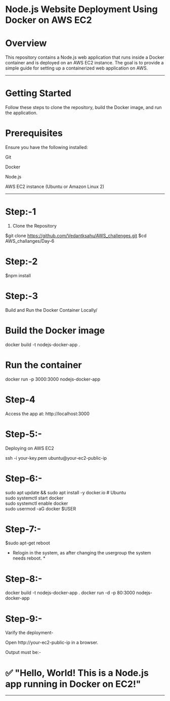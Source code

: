 # Node.js Website Deployment Using Docker on AWS EC2

# Overview

This repository contains a Node.js web application that runs inside a Docker container and is deployed on an AWS EC2 instance.
The goal is to provide a simple guide for setting up a containerized web application on AWS.

---------------------------------------------------------------------------------------------------------------------

# Getting Started

Follow these steps to clone the repository, build the Docker image, and run the application.

# Prerequisites

Ensure you have the following installed:

Git

Docker

Node.js

AWS EC2 instance (Ubuntu or Amazon Linux 2)


---------------------------------------------------------------------------------------------------------------
# Step:-1

1. Clone the Repository

$git clone https://github.com/Vedantksahu/AWS_challenges.git
$cd AWS_challanges/Day-6

# Step:-2

$npm install

# Step:-3
Build and Run the Docker Container Locally/

# Build the Docker image
docker build -t nodejs-docker-app .

# Run the container
docker run -p 3000:3000 nodejs-docker-app

# Step-4 

Access the app at: http://localhost:3000

# Step-5:-

Deploying on AWS EC2

ssh -i your-key.pem ubuntu@your-ec2-public-ip

# Step-6:-

sudo apt update && sudo apt install -y docker.io  # Ubuntu  
sudo systemctl start docker  
sudo systemctl enable docker  
sudo usermod -aG docker $USER  

# Step-7:-

$sudo apt-get reboot


* Relogin in the system, as after changing the usergroup the system needs reboot. *

# Step-8:- 

docker build -t nodejs-docker-app .
docker run -d -p 80:3000 nodejs-docker-app

# Step-9:-

Varify the deployment-

Open http://your-ec2-public-ip in a browser.

Output must be:-

# ✅ "Hello, World! This is a Node.js app running in Docker on EC2!"

-----------------------------------------------------------------------------------------------------------------------------------


























